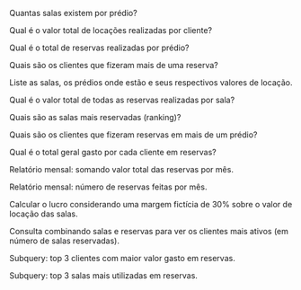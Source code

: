 Quantas salas existem por prédio?

Qual é o valor total de locações realizadas por cliente?

Qual é o total de reservas realizadas por prédio?

Quais são os clientes que fizeram mais de uma reserva?

Liste as salas, os prédios onde estão e seus respectivos valores de locação.

Qual é o valor total de todas as reservas realizadas por sala?

Quais são as salas mais reservadas (ranking)?

Quais são os clientes que fizeram reservas em mais de um prédio?

Qual é o total geral gasto por cada cliente em reservas?

Relatório mensal: somando valor total das reservas por mês.

Relatório mensal: número de reservas feitas por mês.

Calcular o lucro considerando uma margem fictícia de 30% sobre o valor de locação das salas.

Consulta combinando salas e reservas para ver os clientes mais ativos (em número de salas reservadas).

Subquery: top 3 clientes com maior valor gasto em reservas.

Subquery: top 3 salas mais utilizadas em reservas.
